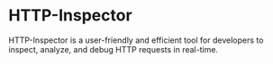 # HTTP-Inspector
HTTP-Inspector is a user-friendly and efficient tool for developers to inspect, analyze, and debug HTTP requests in real-time. 
